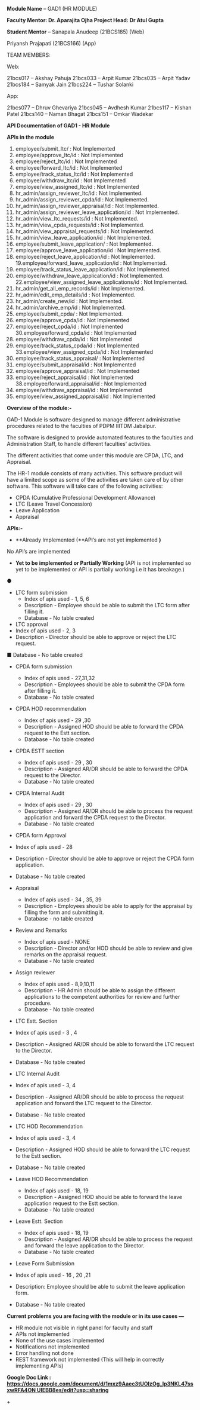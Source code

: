 ﻿**Module Name** – GAD1 (HR MODULE)

**Faculty Mentor: Dr. Aparajita Ojha Project Head: Dr Atul Gupta**

**Student Mentor** – Sanapala Anudeep (21BCS185) (Web)

Priyansh Prajapati (21BCS166) (App)

TEAM MEMBERS:

Web:

21bcs017 – Akshay Pahuja 21bcs033 – Arpit Kumar 21bcs035 – Arpit Yadav 21bcs184 – Samyak Jain 21bcs224 – Tushar Solanki

App:

21bcs077 – Dhruv Ghevariya 21bcs045 – Avdhesh Kumar 21bcs117 – Kishan Patel 21bcs140 – Naman Bhagat 21bcs151 – Omkar Wadekar

**API Documentation of GAD1 - HR Module**

**APIs in the module**

1. employee/submit\_ltc/ : Not Implemented
1. employee/approve\_ltc/id : Not Implemented
1. employee/reject\_ltc/id : Not Implemented
1. employee/forward\_ltc/id : Not Implemented
1. employee/track\_status\_ltc/id : Not Implemented
1. employee/withdraw\_ltc/id : Not Implemented
1. employee/view\_assigned\_ltc/id : Not Implemented
8. hr\_admin/assign\_reviewer\_ltc/id : Not Implemented.
8. hr\_admin/assign\_reviewer\_cpda/id : Not Implemented.
8. hr\_admin/assign\_reviewer\_appraisal/id : Not Implemented.
8. hr\_admin/assign\_reviewer\_leave\_application/id : Not Implemented.
8. hr\_admin/view\_ltc\_requests/id : Not Implemented.
8. hr\_admin/view\_cpda\_requests/id : Not Implemented.
8. hr\_admin/view\_appraisal\_requests/id : Not Implemented.
8. hr\_admin/view\_leave\_application/id : Not Implemented.
8. employee/submit\_leave\_application/ : Not Implemented.
8. employee/approve\_leave\_application/id : Not Implemented.
8. employee/reject\_leave\_application/id : Not Implemented. 19.employee/forward\_leave\_application/id : Not Implemented.
20. employee/track\_status\_leave\_application/id : Not Implemented.
20. employee/withdraw\_leave\_application/id : Not Implemented. 22.employee/view\_assigned\_leave\_applications/id : Not Implemented.
23. hr\_admin/get\_all\_emp\_records/id : Not Implemented.
23. hr\_admin/edit\_emp\_details/id : Not Implemented.
23. hr\_admin/create\_new/id : Not Implemented.
23. hr\_admin/archive\_emp/id : Not Implemented.
23. employee/submit\_cpda/ : Not Implemented.
23. employee/approve\_cpda/id : Not Implemented
23. employee/reject\_cpda/id : Not Implemented 30.employee/forward\_cpda/id : Not Implemented
31. employee/withdraw\_cpda/id : Not Implemented
31. employee/track\_status\_cpda/id : Not Implemented 33.employee/view\_assigned\_cpda/id : Not Implemented
34. employee/track\_status\_appraisal/ : Not Implemented
34. employee/submit\_appraisal/id : Not Implemented
34. employee/approve\_appraisal/id : Not Implemented
34. employee/reject\_appraisal/id : Not Implemented 38.employee/forward\_appraisal/id : Not Implemented
39. employee/withdraw\_appraisal/id : Not Implemented
39. employee/view\_assigned\_appraisal/id : Not Implemented

**Overview of the module:-**

GAD-1 Module is software designed to manage different administrative procedures related to the faculties of PDPM IIITDM Jabalpur.

The software is designed to provide automated features to the faculties and Administration Staff, to handle different faculties’ activities.

The different activities that come under this module are CPDA, LTC, and Appraisal.

The HR-1 module consists of many activities. This software product will have a limited scope as some of the activities are taken care of by other software. This software will take care of the following activities:

- CPDA (Cumulative Professional Development Allowance)
- LTC (Leave Travel Concession)
- Leave Application
- Appraisal

**APIs:-**

- **Already Implemented (**API’s are not yet implemented **)**

No API’s are implemented

- **Yet to be implemented or Partially Working** (API is not implemented so yet to be implemented or API is partially working i.e it has breakage.)

●

- LTC form submission
  - Index of apis used - 1, 5, 6
  - Description - Employee should be able to submit the LTC form after filling it.
  - Database - No table created
- LTC approval
- Index of apis used - 2, 3
- Description - Director should be able to approve or reject the LTC request.

■ Database - No table created

- CPDA form submission
  - Index of apis used - 27,31,32
  - Description - Employees should be able to submit the CPDA form after filling it.
  - Database - No table created
- CPDA HOD recommendation
  - Index of apis used - 29 ,30
  - Description - Assigned HOD should be able to forward the CPDA request to the Estt section.
  - Database - No table created
- CPDA ESTT section
  - Index of apis used - 29 , 30
  - Description - Assigned AR/DR should be able to forward the CPDA request to the Director.
  - Database - No table created
- CPDA Internal Audit
  - Index of apis used - 29 , 30
  - Description - Assigned AR/DR should be able to process the request application and forward the CPDA request to the Director.
  - Database - No table created
- CPDA form Approval
- Index of apis used - 28
- Description - Director should be able to approve or reject the CPDA form application.
- Database - No table created


- Appraisal
  - Index of apis used - 34 , 35, 39
  - Description - Employees should be able to apply for the appraisal by filling the form and submitting it.
  - Database - no table created
- Review and Remarks
  - Index of apis used - NONE
  - Description - Director and/or HOD should be able to review and give remarks on the appraisal request.
  - Database - No table created
- Assign reviewer
  - Index of apis used - 8,9,10,11
  - Description - HR Admin should be able to assign the different applications to the competent authorities for review and further procedure.
  - Database - No table created
- LTC Estt. Section
- Index of apis used - 3 , 4
- Description - Assigned AR/DR should be able to forward the LTC request to the Director.
- Database - No table created
- LTC Internal Audit
- Index of apis used - 3, 4
- Description - Assigned AR/DR should be able to process the request application and forward the LTC request to the Director.
- Database - No table created
- LTC HOD Recommendation
- Index of apis used - 3, 4
- Description - Assigned HOD should be able to forward the LTC request to the Estt section.
- Database - No table created
- Leave HOD Recommendation
  - Index of apis used - 18, 19
  - Description - Assigned HOD should be able to forward the leave application request to the Estt section.
  - Database - No table created
- Leave Estt. Section
  - Index of apis used - 18, 19
  - Description - Assigned AR/DR should be able to process the request and forward the leave application to the Director.
  - Database - No table created
- Leave Form Submission
- Index of apis used - 16 , 20 ,21
- Description: Employee should be able to submit the leave application form.
- Database - No table created

**Current problems you are facing with the module or in its use cases —**

- HR module not visible in right panel for faculty and staff
- APIs not implemented
- None of the use cases implemented
- Notifications not implemented
- Error handling not done
- REST framework not implemented (This will help in correctly implementing APIs)

**Google Doc Link : [https://docs.google.com/document/d/1mxz9Aaec3tUOlzOg_lp3NKL47ssxwRFA4ON UIEBB8es/edit?usp=sharing](https://docs.google.com/document/d/1mxz9Aaec3tUOlzOg_lp3NKL47ssxwRFA4ONUIEBB8es/edit?usp=sharing)**

\+
